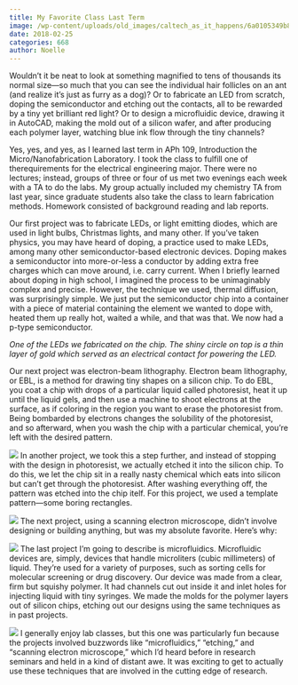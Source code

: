 ```yaml
---
title: My Favorite Class Last Term
image: /wp-content/uploads/old_images/caltech_as_it_happens/6a0105349b8251970b01b7c9506a2d970b.png
date: 2018-02-25
categories: 668
author: Noelle
---
```



Wouldn’t it be neat to look at something magnified to tens of thousands its normal size—so much that you can see the individual hair follicles on an ant (and realize it’s just as furry as a dog)? Or to fabricate an LED from scratch, doping the semiconductor and etching out the contacts, all to be rewarded by a tiny yet brilliant red light? Or to design a microfluidic device, drawing it in AutoCAD, making the mold out of a silicon wafer, and after producing each polymer layer, watching blue ink flow through the tiny channels?

Yes, yes, and yes, as I learned last term in APh 109, Introduction the Micro/Nanofabrication Laboratory. I took the class to fulfill one of therequirements for the electrical engineering major. There were no lectures; instead, groups of three or four of us met two evenings each week with a TA to do the labs. My group actually included my chemistry TA from last year, since graduate students also take the class to learn fabrication methods. Homework consisted of background reading and lab reports.

Our first project was to fabricate LEDs, or light emitting diodes, which are used in light bulbs, Christmas lights, and many other. If you’ve taken physics, you may have heard of doping, a practice used to make LEDs, among many other semiconductor-based electronic devices. Doping makes a semiconductor into more-or-less a conductor by adding extra free charges which can move around, i.e. carry current. When I briefly learned about doping in high school, I imagined the process to be unimaginably complex and precise. However, the technique we used, thermal diffusion, was surprisingly simple. We just put the semiconductor chip into a container with a piece of material containing the element we wanted to dope with, heated them up really hot, waited a while, and that was that. We now had a p-type semiconductor.

*One of the LEDs we fabricated on the chip. The shiny circle on top is a thin layer of gold which served as an electrical contact for powering the LED.*

Our next project was electron-beam lithography. Electron beam lithography, or EBL, is a method for drawing tiny shapes on a silicon chip. To do EBL, you coat a chip with drops of a particular liquid called photoresist, heat it up until the liquid gels, and then use a machine to shoot electrons at the surface, as if coloring in the region you want to erase the photoresist from. Being bombarded by electrons changes the solubility of the photoresist, and so afterward, when you wash the chip with a particular chemical, you’re left with the desired pattern.


![](/old_images/caltech_as_it_happens/6a0105349b8251970b01b7c9506a49970b.png)
In another project, we took this a step further, and instead of stopping with the design in photoresist, we actually etched it into the silicon chip. To do this, we let the chip sit in a really nasty chemical which eats into silicon but can’t get through the photoresist. After washing everything off, the pattern was etched into the chip itelf. For this project, we used a template pattern—some boring rectangles.


![](/old_images/caltech_as_it_happens/6a0105349b8251970b01b7c9506a50970b.png)
The next project, using a scanning electron microscope, didn’t involve designing or building anything, but was my absolute favorite. Here’s why:

![](/old_images/caltech_as_it_happens/6a0105349b8251970b01b7c9506a71970b.png)
The last project I’m going to describe is microfluidics. Microfluidic devices are, simply, devices that handle microliters (cubic millimeters) of liquid. They’re used for a variety of purposes, such as sorting cells for molecular screening or drug discovery. Our device was made from a clear, firm but squishy polymer. It had channels cut out inside it and inlet holes for injecting liquid with tiny syringes. We made the molds for the polymer layers out of silicon chips, etching out our designs using the same techniques as in past projects.


![](/old_images/caltech_as_it_happens/6a0105349b8251970b01bb09f3c6ee970d.png)
I generally enjoy lab classes, but this one was particularly fun because the projects involved buzzwords like “microfluidics,” “etching,” and “scanning electron microscope,” which I’d heard before in research seminars and held in a kind of distant awe. It was exciting to get to actually use these techniques that are involved in the cutting edge of research.

